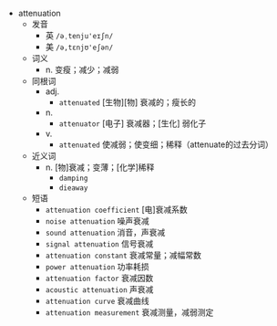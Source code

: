 - attenuation
  - 发音
    - 英 `/əˌtenju'eɪʃn/`
    - 美 `/ə,tɛnjʊ'eʃən/`
  - 词义
    - n. 变瘦；减少；减弱
  - 同根词
    - adj.
      - `attenuated` [生物][物] 衰减的；瘦长的
    - n.
      - `attenuator` [电子] 衰减器；[生化] 弱化子
    - v.
      - `attenuated` 使减弱；使变细；稀释（attenuate的过去分词）
  - 近义词
    - n. [物]衰减；变薄；[化学]稀释
      - `damping`
      - `dieaway`
  - 短语
    - `attenuation coefficient` [电]衰减系数 
    - `noise attenuation` 噪声衰减 
    - `sound attenuation` 消音，声衰减 
    - `signal attenuation` 信号衰减 
    - `attenuation constant` 衰减常量；减幅常数 
    - `power attenuation` 功率耗损 
    - `attenuation factor` 衰减因数 
    - `acoustic attenuation` 声衰减 
    - `attenuation curve` 衰减曲线 
    - `attenuation measurement` 衰减测量，减弱测定 
